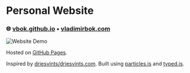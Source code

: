 # Personal Website

### 🌐 [vbok.github.io](https://vbok.github.io/) • [vladimirbok.com](https://vladimirbok.com/)

![Website Demo](img/demo.gif)

Hosted on [GitHub Pages](https://pages.github.com/). 

Inspired by [driesvints/driesvints.com](https://github.com/driesvints/driesvints.com). Built using [particles.js](https://github.com/VincentGarreau/particles.js/) and [typed.js](https://github.com/mattboldt/typed.js/).
